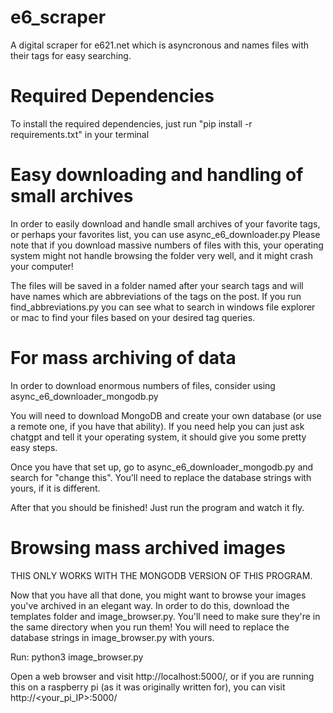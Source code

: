 # e6_scraper
A digital scraper for e621.net which is asyncronous and names files with their tags for easy searching.

# Required Dependencies
To install the required dependencies, just run "pip install -r requirements.txt" in your terminal

# Easy downloading and handling of small archives
In order to easily download and handle small archives of your favorite tags, or perhaps your favorites list, you can use async_e6_downloader.py
Please note that if you download massive numbers of files with this, your operating system might not handle browsing the folder very well, and it might crash your computer!

The files will be saved in a folder named after your search tags and will have names which are abbreviations of the tags on the post. If you run find_abbreviations.py you can see what to search in windows file explorer or mac to find your files based on your desired tag queries.

# For mass archiving of data
In order to download enormous numbers of files, consider using async_e6_downloader_mongodb.py

You will need to download MongoDB and create your own database (or use a remote one, if you have that ability). If you need help you can just ask chatgpt and tell it your operating system, it should give you some pretty easy steps.

Once you have that set up, go to async_e6_downloader_mongodb.py and search for "change this". You'll need to replace the database strings with yours, if it is different.

After that you should be finished! Just run the program and watch it fly.

# Browsing mass archived images
THIS ONLY WORKS WITH THE MONGODB VERSION OF THIS PROGRAM.

Now that you have all that done, you might want to browse your images you've archived in an elegant way. In order to do this, download the templates folder and image_browser.py. You'll need to make sure they're in the same directory when you run them! You will need to replace the database strings in image_browser.py with yours.

Run: python3 image_browser.py

Open a web browser and visit http://localhost:5000/, or if you are running this on a raspberry pi (as it was originally written for), you can visit http://<your_pi_IP>:5000/
